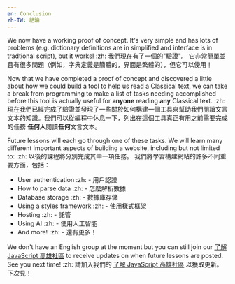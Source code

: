 ```yaml
---
en: Conclusion
zh-TW: 結論
---
```


We now have a working proof of concept. It's very simple and has lots of problems (e.g. dictionary definitions are in simplified and interface is in tradtional script), but it works! :zh: 我們現在有了一個的"驗證"。 它非常簡單並且有很多問題（例如，字典定義是簡體的，界面是繁體的），但它可以使用！

Now that we have completed a proof of concept and discovered a little about how we could build a tool to help us read a Classical text, we can take a break from programming to make a list of tasks needing accomplished before this tool is actually useful for **anyone** reading **any** Classical text. :zh: 現在我們已經完成了驗證並發現了一些關於如何構建一個工具來幫助我們閱讀文言文本的知識。我們可以從編程中休息一下，列出在這個工具真正有用之前需要完成的任務 **任何人**閱讀**任何**文言文本。

Future lessons will each go through one of these tasks. We will learn many different important aspects of building a website, including but not limited to: :zh: 以後的課程將分別完成其中一項任務。 我們將學習構建網站的許多不同重要方面，包括：

- User authentication :zh: - 用戶認證
- How to parse data :zh: - 怎麼解析數據
- Database storage :zh: - 數據庫存儲
- Using a styles framework :zh: - 使用樣式框架
- Hosting :zh: - 託管
- Using AI :zh: - 使用人工智能
- And more! :zh: - 還有更多！

We don't have an English group at the moment but you can still join our [了解 JavaScript 高雄社區](https://www.facebook.com/groups/liaojiejavascript) to receive updates on when future lessons are posted. See you next time! :zh: 請加入我們的 [了解 JavaScript 高雄社區](https://www.facebook.com/groups/liaojiejavascript) 以獲取更新。 下次見！